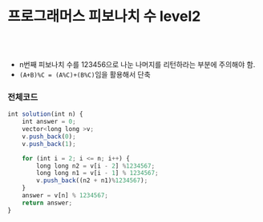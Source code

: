 # 프로그래머스 피보나치 수 level2
` `
---
- n번째 피보나치 수를 123456으로 나눈 나머지를 리턴하라는 부분에 주의해야 함.
- `(A+B)%C = (A%C)+(B%C)`임을 활용해서 단축

### 전체코드
```jsx
int solution(int n) {
	int answer = 0;
	vector<long long >v;
	v.push_back(0);
	v.push_back(1);

	for (int i = 2; i <= n; i++) {
		long long n2 = v[i - 2] %1234567;
		long long n1 = v[i - 1] % 1234567;
		v.push_back((n2 + n1)%1234567);
	}
	answer = v[n] % 1234567;
	return answer;
}
```
